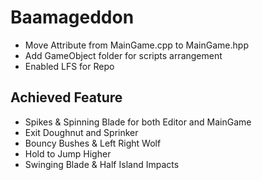 # Baamageddon
* Move Attribute from MainGame.cpp to MainGame.hpp
* Add GameObject folder for scripts arrangement
* Enabled LFS for Repo
## Achieved Feature
* Spikes & Spinning Blade for both Editor and MainGame
* Exit Doughnut and Sprinker
* Bouncy Bushes & Left Right Wolf
* Hold to Jump Higher
* Swinging Blade & Half Island Impacts

